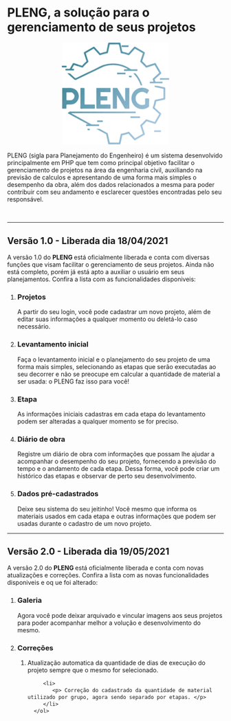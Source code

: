 # PLENG, a solução para o gerenciamento de seus projetos

<p align="center">
   <img src="v1.0/web/assets/imgs/logo.svg" width="250" >
</p>

 
PLENG (sigla para Planejamento do Engenheiro) é um sistema desenvolvido principalmente em PHP que tem como principal objetivo facilitar o gerenciamento de projetos na área da engenharia civil, auxiliando na previsão de calculos e apresentando de uma forma mais simples o desempenho da obra, além dos dados relacionados a mesma para poder contribuir com seu andamento e esclarecer questões encontradas pelo seu responsável.

<br/>
<hr/>

<h2> Versão 1.0 - Liberada dia 18/04/2021 </h2>

<p> A versão 1.0 do <b> PLENG </b> está oficialmente liberada e conta com diversas funções que visam facilitar o gerenciamento de seus projetos. Ainda não está completo, porém já está apto a auxiliar o usuário em seus planejamentos. Confira a lista com as funcionalidades disponiveis: </p>

<ol>
   <li>
      <h3> Projetos </h3>
      <p> A partir do seu login, você pode cadastrar um novo projeto, além de editar suas informações a qualquer momento ou deletá-lo caso necessário.</p>
   </li>
   
   <li>
      <h3> Levantamento inicial </h3>
      <p> Faça o levantamento inicial e o planejamento do seu projeto de uma forma mais simples, selecionando as etapas que serão executadas ao seu decorrer e não se preocupe em         calcular a quantidade de material a ser usada: o PLENG faz isso para você!</p>
   </li>
   
   <li>
      <h3> Etapa </h3>
      <p> As informações iniciais cadastras em cada etapa do levantamento podem ser alteradas a qualquer momento se for preciso.</p>
   </li>
   
   <li>
      <h3> Diário de obra </h3>
      <p> Registre um diário de obra com informações que possam lhe ajudar a acompanhar o desempenho do seu projeto, fornecendo a previsão do tempo e o andamento de cada etapa.          Dessa forma, você pode criar um histórico das etapas e observar de perto seu desenvolvimento.</p>
   </li>
   
   <li>
      <h3> Dados pré-cadastrados </h3>
      <p> Deixe seu sistema do seu jeitinho! Você mesmo que informa os materiais usados em cada etapa e outras informações que podem ser usadas durante o cadastro de um novo             projeto. </p>
   </li>
</ol>

<hr/>

<h2> Versão 2.0 - Liberada dia 19/05/2021 </h2>

<p> A versão 2.0 do <b> PLENG </b> está oficialmente liberada e conta com novas atualizações e correções. Confira a lista com as novas funcionalidades disponiveis e oq ue foi alterado: </p>

<ol>
   <li>
      <h3> Galeria </h3>
      <p> Agora você pode deixar arquivado e vincular imagens aos seus projetos para poder acompanhar melhor a volução e desenvolvimento do mesmo.</p>
   </li>
   
   <li>
      <h3> Correções </h3>
      <ol>
         <li>
            <p> Atualização automatica da quantidade de dias de execução do projeto sempre que o mesmo for selecionado. </p>
         </li>
         
         <li>
            <p> Correção do cadastrado da quantidade de material utilizado por grupo, agora sendo separado por etapas. </p>
         </li>
      </ol>
  </li>
    
</ol>




